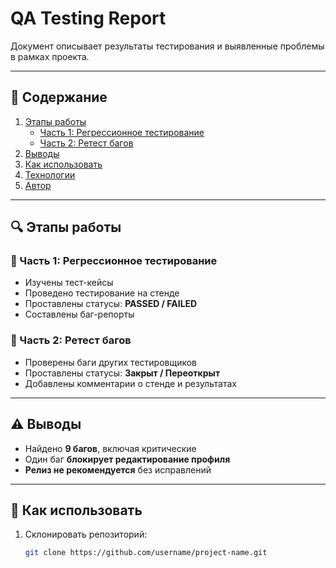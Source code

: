# QA Testing Report

Документ описывает результаты тестирования и выявленные проблемы в рамках проекта.

---

## 📑 Содержание
1. [Этапы работы](#-этапы-работы)  
   - [Часть 1: Регрессионное тестирование](#-часть-1-регрессионное-тестирование)  
   - [Часть 2: Ретест багов](#-часть-2-ретест-багов)  
2. [Выводы](#-выводы)  
3. [Как использовать](#-как-использовать)  
4. [Технологии](#-технологии)  
5. [Автор](#-автор)  

---

## 🔍 Этапы работы

### 🔹 Часть 1: Регрессионное тестирование
- Изучены тест-кейсы  
- Проведено тестирование на стенде  
- Проставлены статусы: **PASSED / FAILED**  
- Составлены баг-репорты  

### 🔹 Часть 2: Ретест багов
- Проверены баги других тестировщиков  
- Проставлены статусы: **Закрыт / Переоткрыт**  
- Добавлены комментарии о стенде и результатах  

---

## ⚠️ Выводы
- Найдено **9 багов**, включая критические  
- Один баг **блокирует редактирование профиля**  
- **Релиз не рекомендуется** без исправлений  

---

## 📂 Как использовать
1. Склонировать репозиторий:  
   ```bash
   git clone https://github.com/username/project-name.git
